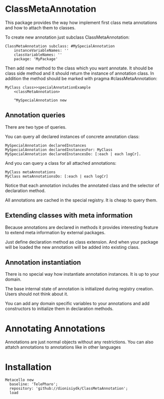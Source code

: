 # ClassMetaAnnotation
This package provides the way how implement first class meta annotations and how to attach them to classes.

To create new annotation just subclass ClassMetaAnnotation:
```Smalltalk
ClassMetaAnnotation subclass: #MySpecialAnnotation
	instanceVariableNames: ''
	classVariableNames: ''
	package: 'MyPackage'
```
Then add new method to the class which you want annotate. It should be class side method and it should return the instance of annotation class. In addition the method should be marked with pragma #classMetaAnnotation:
```Smalltalk
MyClass class>>specialAnnotationExample
	<classMetaAnnotation>
	
	^MySpecialAnnotation new
```

## Annotation queries
There are two type of queries.

You can query all declared instances of concrete annotation class:
```Smalltalk
MySpecialAnnotation declaredInstances
MySpecialAnnotation declaredInstancesFor: MyClass
MySpecialAnnotation declaredInstancesDo: [:each | each logCr].
```
And you can query a class for all attached annotations:
```Smalltalk
MyClass metaAnnotations
MyClass metaAnnotationsDo: [:each | each logCr]
```
Notice that each annotation includes the annotated class and the selector of declaration method. 

All annotations are cached in the special registry. It is cheap to query them.

## Extending classes with meta information
Because annotations are declared in methods it provides interesting feature to extend meta information by external packages.

Just define declaration method as class extension. And when your package will be loaded the new annotation will be added into existing class.

## Annotation instantiation
There is no special way how instantiate annotation instances. It is up to your domain.

The base internal state of annotation is initialized during registry creation.  Users should not think about it. 

You can add any domain specific variables to your annotations and add constructors to initialize them in declaration methods. 

# Annotating Annotations
Annotations are just normal objects without any restrictions. You can also attatch annotations to annotations like in other languages

# Installation
```Smalltalk
Metacello new
  baseline: 'TelePharo';
  repository: 'github://dionisiydk/ClassMetaAnnotation';
  load
```